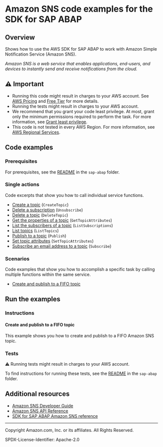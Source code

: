 <!--Generated by WRITEME on 2023-09-12 00:35:02.121639 (UTC)-->
# Amazon SNS code examples for the SDK for SAP ABAP

## Overview

Shows how to use the AWS SDK for SAP ABAP to work with Amazon Simple Notification Service (Amazon SNS).

<!--custom.overview.start-->
<!--custom.overview.end-->

*Amazon SNS is a web service that enables applications, end-users, and devices to instantly send and receive notifications from the cloud.*

## ⚠ Important

* Running this code might result in charges to your AWS account. See [AWS Pricing](https://aws.amazon.com/pricing/?aws-products-pricing.sort-by=item.additionalFields.productNameLowercase&aws-products-pricing.sort-order=asc&awsf.Free%20Tier%20Type=*all&awsf.tech-category=*all) and [Free Tier](https://aws.amazon.com/free/?all-free-tier.sort-by=item.additionalFields.SortRank&all-free-tier.sort-order=asc&awsf.Free%20Tier%20Types=*all&awsf.Free%20Tier%20Categories=*all) for more details.
* Running the tests might result in charges to your AWS account.
* We recommend that you grant your code least privilege. At most, grant only the minimum permissions required to perform the task. For more information, see [Grant least privilege](https://docs.aws.amazon.com/IAM/latest/UserGuide/best-practices.html#grant-least-privilege).
* This code is not tested in every AWS Region. For more information, see [AWS Regional Services](https://aws.amazon.com/about-aws/global-infrastructure/regional-product-services).

<!--custom.important.start-->
<!--custom.important.end-->

## Code examples

### Prerequisites

For prerequisites, see the [README](../../README.md#Prerequisites) in the `sap-abap` folder.


<!--custom.prerequisites.start-->
<!--custom.prerequisites.end-->

### Single actions

Code excerpts that show you how to call individual service functions.

* [Create a topic](zcl_aws1_sns_actions.clas.abap#L68) (`CreateTopic`)
* [Delete a subscription](zcl_aws1_sns_actions.clas.abap#L221) (`Unsubscribe`)
* [Delete a topic](zcl_aws1_sns_actions.clas.abap#L85) (`DeleteTopic`)
* [Get the properties of a topic](zcl_aws1_sns_actions.clas.abap#L102) (`GetTopicAttributes`)
* [List the subscribers of a topic](zcl_aws1_sns_actions.clas.abap#L120) (`ListSubscriptions`)
* [List topics](zcl_aws1_sns_actions.clas.abap#L138) (`ListTopics`)
* [Publish to a topic](zcl_aws1_sns_actions.clas.abap#L156) (`Publish`)
* [Set topic attributes](zcl_aws1_sns_actions.clas.abap#L176) (`SetTopicAttributes`)
* [Subscribe an email address to a topic](zcl_aws1_sns_actions.clas.abap#L197) (`Subscribe`)

### Scenarios

Code examples that show you how to accomplish a specific task by calling multiple
functions within the same service.

* [Create and publish to a FIFO topic](zcl_aws1_sns_scenario.clas.abap)

## Run the examples

### Instructions


<!--custom.instructions.start-->
<!--custom.instructions.end-->



#### Create and publish to a FIFO topic

This example shows you how to create and publish to a FIFO Amazon SNS topic.


<!--custom.scenario_prereqs.sns_PublishFifoTopic.start-->
<!--custom.scenario_prereqs.sns_PublishFifoTopic.end-->


<!--custom.scenarios.sns_PublishFifoTopic.start-->
<!--custom.scenarios.sns_PublishFifoTopic.end-->

### Tests

⚠ Running tests might result in charges to your AWS account.


To find instructions for running these tests, see the [README](../../README.md#Tests)
in the `sap-abap` folder.



<!--custom.tests.start-->
<!--custom.tests.end-->

## Additional resources

* [Amazon SNS Developer Guide](https://docs.aws.amazon.com/sns/latest/dg/welcome.html)
* [Amazon SNS API Reference](https://docs.aws.amazon.com/sns/latest/api/welcome.html)
* [SDK for SAP ABAP Amazon SNS reference](https://docs.aws.amazon.com/sdk-for-sap-abap/v1/api/latest/sns/index.html)

<!--custom.resources.start-->
<!--custom.resources.end-->

---

Copyright Amazon.com, Inc. or its affiliates. All Rights Reserved.

SPDX-License-Identifier: Apache-2.0